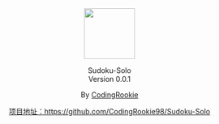 ﻿<div style="text-align:center">
    <img src=":/svg/Icon.svg" width="100" height="100"/>
</div>

<div style="text-align:center">
    <p>
        <a>Sudoku-Solo</a><br>
        <a>Version 0.0.1</a>
    </p>
    <p>
        By <a href="https://github.com/CodingRookie98">CodingRookie</a>
    </p>
    <p><a href="https://github.com/CodingRookie98/Sudoku-Solo">项目地址：https://github.com/CodingRookie98/Sudoku-Solo</a></p>
</div>
